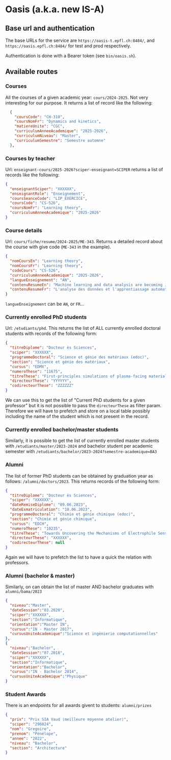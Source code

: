 # Oasis (a.k.a. new IS-A)
## Base url and authentication
The base URLs for the service are `https://oasis-t.epfl.ch:8484/`, and `https://oasis.epfl.ch:8484/` for test and prod respectively.

Authentication is done with a Bearer token (see `bin/oasis.sh`).

## Available routes
### Courses
All the courses of a given academic year: `cours/2024-2025`. Not very interesting
for our purpose. It returns a list of record like the following:

```json
  {
    "coursCode": "CH-310",
    "coursNomFr": "Dynamics and kinetics",
    "matiereUnite": "CGC",
    "curriculumAnneeAcademique": "2025-2026",
    "curriculumNiveau": "Master",
    "curriculumSemestre": "Semestre automne"
  },
```

### Courses by teacher
Url: `enseignant-cours/2025-2026?sciper-enseignant=SCIPER` returns a list of
records like the following:

```json
{
  "enseignantSciper": "XXXXXX",
  "enseignantRole": "Enseignement",
  "coursSeanceCode": "LIP_EXERCICE",
  "coursCode": "CS-526",
  "coursNomFr": "Learning theory",
  "curriculumAnneeAcademique": "2025-2026"
}
```

### Course details
Url: `cours/fiche/resume/2024-2025/ME-343`. Returns a detailed record about the
course with give code (`ME-343` in the example).

```json
{
  "nomCoursEn": "Learning theory",
  "nomCoursFr": "Learning theory",
  "codeCours": "CS-526",
  "curriculumAnneeAcademique": "2025-2026",
  "langueEnseignement": "AN",
  "contenuResumeEn": "Machine learning and data analysis are becoming increasingly central in many sciences and applications. This course concentrates on the theoretical underpinnings of machine learning.",
  "contenuResumeFr": "L'analyse des données et l'apprentiassage automatique (ou machine)  jouent un role central dans plusieurs disciplines scientifiques et applications. Ce cours se concentre sur les sous-jacents théoriques de l'apprentissage automatique."
}
```

`langueEnseignement` can be `AN`, or `FR`...

### Currently enrolled PhD students
Url: `/etudiants/phd`. This returns the list of ALL currently enrolled doctoral
students with records of the following form:

```json
{
  "titreDiplome": "Docteur ès Sciences",
  "sciper": "XXXXXX",
  "programmeDoctoral": "Science et génie des matériaux (edoc)",
  "section": "Science et génie des matériaux",
  "cursus": "EDMX",
  "numeroThese": "11675",
  "titreThese": "First-principles simulations of plasma-facing materials: identification of the best candidates and their interaction with the plasma under divertor conditions",
  "directeurThese": "YYYYYY",
  "codirecteurThese": "ZZZZZZ"
}
```
We can use this to get the list of "Current PhD students for a given professor" but
it is not possible to pass the `directeurThese` as filter param. Therefore we
will have to prefetch and store on a local table possibly including the name of
the student which is not present in the record.

### Currently enrolled bachelor/master students
Similarly, it is possible to get the list of currently enrolled master
students with `/etudiants/master/2023-2024` and bachelor student per
academic semester with `/etudiants/bachelor/2023-2024?semestre-academique=BA3`

### Alumni
The list of former PhD students can be obtained by graduation year as follows:
`/alumni/doctors/2023`. This returns records of the following form:

```json
{
  "titreDiplome": "Docteur ès Sciences",
  "sciper": "XXXXXX",
  "dateRemiseDiplome": "09.06.2023",
  "dateExmatriculation": "10.06.2023",
  "programmeDoctoral": "Chimie et génie chimique (edoc)",
  "section": "Chimie et génie chimique",
  "cursus": "EDCH",
  "numeroThese": "10235",
  "titreThese": "Towards Uncovering the Mechanisms of Electrophile Sensing and Signaling",
  "directeurThese": "XXXXXX",
  "codirecteurThese": null
}
```

Again we will have to prefetch the list to have a quick the relation with professors.

### Alumni (bachelor & master)
Similarly, on can obtain the list of master AND bachelor graduates with `alumni/bama/2023`

```json
{
  "niveau":"Master",
  "dateSession":"03.2020",
  "sciper":"XXXXXX",
  "section":"Informatique",
  "orientation":"Master IN",
  "cursus":"IN - Master 2017",
  "cursusUniteAcademique":"Science et ingénierie computationnelles"
},
{
  "niveau":"Bachelor",
  "dateSession":"07.2018",
  "sciper":"XXXXXX",
  "section":"Informatique",
  "orientation":"Bachelor",
  "cursus":"IN - Bachelor 2014",
  "cursusUniteAcademique":"Physique"
}
```

### Student Awards
There is an endpoints for all awards givent to students: `alumni/prizes`

```json
{
  "prix": "Prix SIA Vaud (meilleure moyenne atelier)",
  "sciper": "296024",
  "nom": "Gregoire",
  "prenom": "Pénélope",
  "annee": "2022",
  "niveau": "Bachelor",
  "section": "Architecture"
}
```
